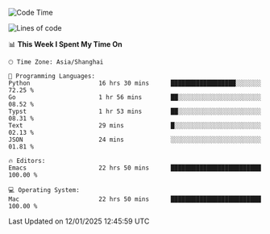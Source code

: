 <!--START_SECTION:waka-->
![Code Time](http://img.shields.io/badge/Code%20Time-2%2C466%20hrs%203%20mins-blue)

![Lines of code](https://img.shields.io/badge/From%20Hello%20World%20I%27ve%20Written-310.0%20thousand%20lines%20of%20code-blue)

📊 **This Week I Spent My Time On** 

```text
🕑︎ Time Zone: Asia/Shanghai

💬 Programming Languages: 
Python                   16 hrs 30 mins      ██████████████████░░░░░░░   72.25 % 
Go                       1 hr 56 mins        ██░░░░░░░░░░░░░░░░░░░░░░░   08.52 % 
Typst                    1 hr 53 mins        ██░░░░░░░░░░░░░░░░░░░░░░░   08.31 % 
Text                     29 mins             █░░░░░░░░░░░░░░░░░░░░░░░░   02.13 % 
JSON                     24 mins             ░░░░░░░░░░░░░░░░░░░░░░░░░   01.81 % 

🔥 Editors: 
Emacs                    22 hrs 50 mins      █████████████████████████   100.00 % 

💻 Operating System: 
Mac                      22 hrs 50 mins      █████████████████████████   100.00 % 
```


 Last Updated on 12/01/2025 12:45:59 UTC
<!--END_SECTION:waka-->
